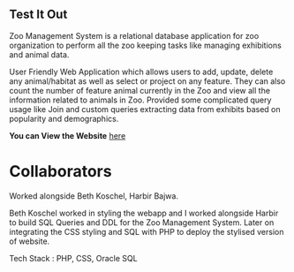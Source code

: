 ## Test It Out

Zoo Management System is a relational database application for zoo organization to perform all the zoo keeping tasks like managing exhibitions and animal data. 

User Friendly Web Application which allows users to add, update, delete any animal/habitat as well as select or project on any feature. They can also count the number of feature animal currently in the Zoo and view all the information related to animals in Zoo. Provided some complicated query usage like Join and custom queries extracting data from exhibits based on popularity and demographics.

**You can View the Website** <a href = "https://www.students.cs.ubc.ca/~bkosch04/new-deliverable.php" > here </a> 


# Collaborators 

Worked alongside Beth Koschel, Harbir Bajwa.

Beth Koschel worked in styling the webapp and I worked alongside Harbir to build SQL Queries and DDL for the Zoo Management System. Later on integrating the CSS styling and SQL with PHP to deploy the stylised version of website.

Tech Stack : PHP, CSS, Oracle SQL
